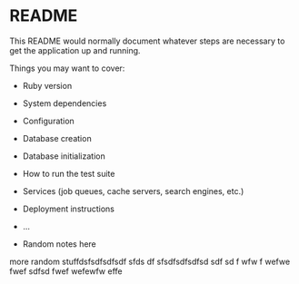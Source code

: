 # README

This README would normally document whatever steps are necessary to get the
application up and running.

Things you may want to cover:

* Ruby version

* System dependencies

* Configuration

* Database creation

* Database initialization

* How to run the test suite

* Services (job queues, cache servers, search engines, etc.)

* Deployment instructions

* ...

* Random notes here

more random stuffdsfsdfsdfsdf sfds df sfsdfsdfsdfsd sdf sd f wfw f wefwe fwef  sdfsd fwef wefewfw effe
